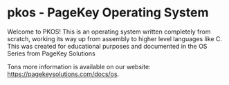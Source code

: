 # pkos - PageKey Operating System

Welcome to PKOS! This is an operating system written completely from scratch, working its way up from assembly to higher level languages like C. This was created for educational purposes and documented in the OS Series from PageKey Solutions

Tons more information is available on our website: https://pagekeysolutions.com/docs/os.

